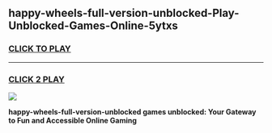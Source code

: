 
## happy-wheels-full-version-unblocked-Play-Unblocked-Games-Online-5ytxs
<h3>
<a href="https://premium76.site?title=happy-wheels-full-version-unblocked&ref=25A">CLICK TO PLAY</a></h3>
<hr>

<h3>
<a href="https://premium76.site?title=happy-wheels-full-version-unblocked&ref=25A">CLICK 2 PLAY</a>
  
</h3>

<a href="https://premium76.site?title=happy-wheels-full-version-unblocked&ref=25A"><img src="https://clearcache.store/games.png"></a>


**happy-wheels-full-version-unblocked games unblocked: Your Gateway to Fun and Accessible Online Gaming**

